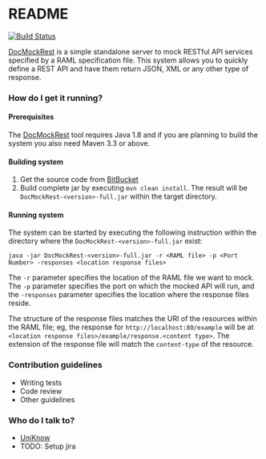# README #

[![Build Status](https://semaphoreci.com/api/v1/projects/4398be27-000e-497f-af5a-e2127a383d1a/753049/badge.svg)](https://semaphoreci.com/uniknow/docmockrest)

[DocMockRest](http://uniknow.bitbucket.org/DocMockRest/) is a simple standalone server to mock RESTful API services specified by a RAML specification file. This system allows you to quickly define a REST API and have them return JSON, XML or any other type of response.

### How do I get it running? ###

#### Prerequisites

The [DocMockRest](http://uniknow.bitbucket.org/DocMockRest/) tool requires Java 1.8 and if you are planning to build the system you also need Maven 3.3 or above.

#### Building system

1.  Get the source code from [BitBucket](https://bitbucket.org/uniknow/docmockrest)
1.  Build complete jar by executing `mvn clean install`. The result will be `DocMockRest-<version>-full.jar` within the target directory. 

#### Running system

The system can be started by executing the following instruction within the directory where the `DocMockRest-<version>-full.jar` exist:
 
    java -jar DocMockRest-<version>-full.jar -r <RAML file> -p <Port Number> -responses <location response files>
    
The `-r` parameter specifies the location of the RAML file we want to mock. The `-p` parameter specifies the port on which the mocked API will run, and the `-responses` parameter specifies the location where the response files reside. 

The structure of the response files matches the URI of the resources within the RAML file; eg, the response for `http://localhost:80/example` will be at `<location response files>/example/response.<content type>`. The extension of the response file will match the `content-type` of the resource. 

### Contribution guidelines ###

* Writing tests
* Code review
* Other guidelines

### Who do I talk to? ###

* [UniKnow](mailto:uniknow.info@gmail.com)
* TODO: Setup jira